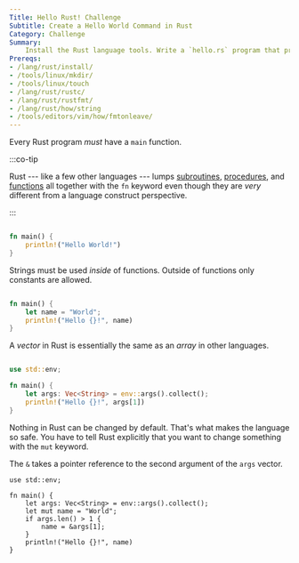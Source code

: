 ```yaml
---
Title: Hello Rust! Challenge
Subtitle: Create a Hello World Command in Rust
Category: Challenge
Summary:
    Install the Rust language tools. Write a `hello.rs` program that prints 'Hello World!'. Format it with `rustfmt`. Compile it with `rustc` and run it with `./hello`. If possible, add `rustfmt` to your editor so that it automatically formats your code when you save it. Replace `World` with a variable. Now replace `World` with the first command argument so that `./hello First` prints `Hello First!` and `./hello 'First Last'` prints `Hello First Last!`. Finally, print `Hello World!` if there are no command arguments.
Prereqs:
- /lang/rust/install/
- /tools/linux/mkdir/
- /tools/linux/touch
- /lang/rust/rustc/ 
- /lang/rust/rustfmt/ 
- /lang/rust/how/string
- /tools/editors/vim/how/fmtonleave/
---
```


Every Rust program *must* have a `main` function.

:::co-tip

Rust --- like a few other languages --- lumps [subroutines](https://duck.com/lite?kae=t&q=subroutines), [procedures](https://duck.com/lite?kae=t&q=procedures), and [functions](https://duck.com/lite?kae=t&q=functions) all together with the `fn` keyword even though they are *very* different from a language construct perspective.

:::

```rust

fn main() {
    println!("Hello World!")
}

```

Strings must be used *inside* of functions. Outside of functions only constants are allowed.

```rust

fn main() {
    let name = "World";
    println!("Hello {}!", name)
}

```

A *vector* in Rust is essentially the same as an *array* in other languages.

```rust

use std::env;

fn main() {
    let args: Vec<String> = env::args().collect();
    println!("Hello {}!", args[1])
}

```

Nothing in Rust can be changed by default. That's what makes the language so safe. You have to tell Rust explicitly that you want to change something with the `mut` keyword.

The `&` takes a pointer reference to the second argument of the `args` vector.

```
use std::env;

fn main() {
    let args: Vec<String> = env::args().collect();
    let mut name = "World";
    if args.len() > 1 {
        name = &args[1];
    }
    println!("Hello {}!", name)
}
```

